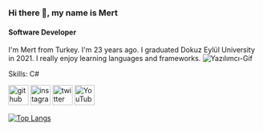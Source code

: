 ### Hi there 👋, my name is Mert
#### Software Developer
I'm Mert from Turkey. I'm 23 years ago. I graduated Dokuz Eylül University in 2021. I really enjoy learning languages and frameworks.
![Yazılımcı-Gif](https://user-images.githubusercontent.com/96263914/147699735-f86170fd-8549-4734-ab94-be6b35ddcb2e.gif)

Skills: C#
 


[<img src='https://cdn.jsdelivr.net/npm/simple-icons@3.0.1/icons/github.svg' alt='github' height='40'>](https://github.com/mrtaksuuu)  [<img src='https://cdn.jsdelivr.net/npm/simple-icons@3.0.1/icons/instagram.svg' alt='instagram' height='40'>](https://www.instagram.com/mrtaksuuu/)  [<img src='https://cdn.jsdelivr.net/npm/simple-icons@3.0.1/icons/twitter.svg' alt='twitter' height='40'>](https://twitter.com/mrtakss)  [<img src='https://cdn.jsdelivr.net/npm/simple-icons@3.0.1/icons/youtube.svg' alt='YouTube' height='40'>](https://www.youtube.com/channel/mrtaksuuu)  

[![Top Langs](https://github-readme-stats.vercel.app/api/top-langs/?username=mrtaksuuu)](https://github.com/anuraghazra/github-readme-stats)



